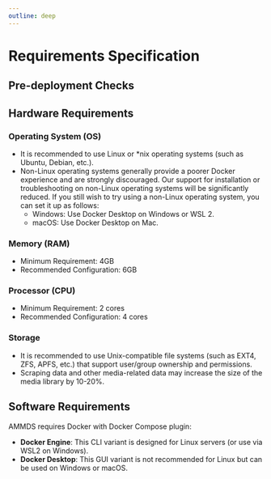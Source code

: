 ```yaml
---
outline: deep
---
```


# Requirements Specification

## Pre-deployment Checks

## Hardware Requirements

### Operating System (OS)
- It is recommended to use Linux or *nix operating systems (such as Ubuntu, Debian, etc.).
- Non-Linux operating systems generally provide a poorer Docker experience and are strongly discouraged. Our support for installation or troubleshooting on non-Linux operating systems will be significantly reduced. If you still wish to try using a non-Linux operating system, you can set it up as follows:
  - Windows: Use Docker Desktop on Windows or WSL 2.
  - macOS: Use Docker Desktop on Mac.

### Memory (RAM)
- Minimum Requirement: 4GB
- Recommended Configuration: 6GB

### Processor (CPU)
- Minimum Requirement: 2 cores
- Recommended Configuration: 4 cores

### Storage
- It is recommended to use Unix-compatible file systems (such as EXT4, ZFS, APFS, etc.) that support user/group ownership and permissions.
- Scraping data and other media-related data may increase the size of the media library by 10-20%.

## Software Requirements

AMMDS requires Docker with Docker Compose plugin:

- **Docker Engine**: This CLI variant is designed for Linux servers (or use via WSL2 on Windows).
- **Docker Desktop**: This GUI variant is not recommended for Linux but can be used on Windows or macOS.


<!--@include: ../snippets/copyright.md-->